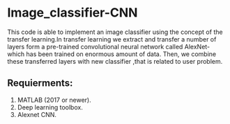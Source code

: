 # Image_classifier-CNN
This code is able to implement an image classifier using the concept of the transfer learning.In transfer learning we extract and transfer a number of layers form a pre-trained convolutional neural network called AlexNet-which has been trained on enormous amount of data. Then, we combine these transferred layers with new classifier ,that is related to user problem.
## Requierments:
1. MATLAB (2017 or newer).
2. Deep learning toolbox.
3. Alexnet CNN. 
